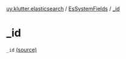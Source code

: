 [uy.klutter.elasticsearch](../index.md) / [EsSystemFields](index.md) / [_id](.)


# _id
<code>_id</code> [(source)](https://github.com/kohesive/klutter/blob/master/elasticsearch-jdk7/src/main/kotlin/uy/klutter/elasticsearch/Mappings.kt#L11)<br/>

